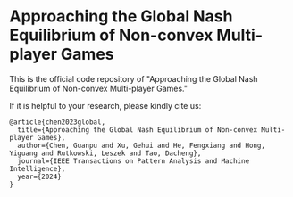 # Approaching the Global Nash Equilibrium of Non-convex Multi-player Games

This is the official code repository of "Approaching the Global Nash Equilibrium of Non-convex Multi-player Games."

If it is helpful to your research, please kindly cite us:

```
@article{chen2023global,
  title={Approaching the Global Nash Equilibrium of Non-convex Multi-player Games},
  author={Chen, Guanpu and Xu, Gehui and He, Fengxiang and Hong, Yiguang and Rutkowski, Leszek and Tao, Dacheng},
  journal={IEEE Transactions on Pattern Analysis and Machine Intelligence},
  year={2024}
}
```
